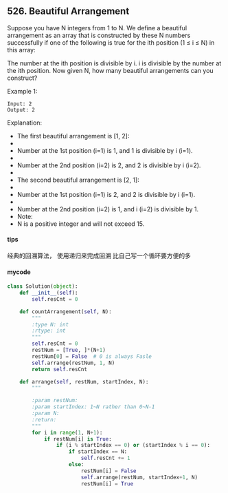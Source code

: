 ## 526. Beautiful Arrangement
Suppose you have N integers from 1 to N. We define a beautiful arrangement as an array that is constructed by these N numbers successfully if one of the following is true for the ith position (1 ≤ i ≤ N) in this array:

The number at the ith position is divisible by i.
i is divisible by the number at the ith position.
Now given N, how many beautiful arrangements can you construct?

Example 1:

```
Input: 2
Output: 2
```

Explanation: 

- The first beautiful arrangement is [1, 2]:
- 
- Number at the 1st position (i=1) is 1, and 1 is divisible by i (i=1).
- 
- Number at the 2nd position (i=2) is 2, and 2 is divisible by i (i=2).
- 
- The second beautiful arrangement is [2, 1]:
- 
- Number at the 1st position (i=1) is 2, and 2 is divisible by i (i=1).
- 
- Number at the 2nd position (i=2) is 1, and i (i=2) is divisible by 1.
- Note:
- N is a positive integer and will not exceed 15.


#### tips
经典的回溯算法， 使用递归来完成回溯 比自己写一个循环要方便的多

#### mycode
```Python
class Solution(object):
    def __init__(self):
        self.resCnt = 0

    def countArrangement(self, N):
        """
        :type N: int
        :rtype: int
        """
        self.resCnt = 0
        restNum = [True, ]*(N+1)
        restNum[0] = False  # 0 is always Fasle
        self.arrange(restNum, 1, N)
        return self.resCnt

    def arrange(self, restNum, startIndex, N):
        """

        :param restNum:
        :param startIndex: 1~N rather than 0~N-1
        :param N:
        :return:
        """
        for i in range(1, N+1):
            if restNum[i] is True:
                if (i % startIndex == 0) or (startIndex % i == 0):
                    if startIndex == N:
                        self.resCnt += 1
                    else:
                        restNum[i] = False
                        self.arrange(restNum, startIndex+1, N)
                        restNum[i] = True
```
